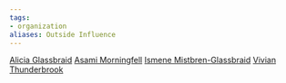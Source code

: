 ```yaml
---
tags: 
- organization
aliases: Outside Influence
---
```

[Alicia Glassbraid](../npcs/people/Aclicia%20Glassbraid.md) [Asami Morningfell](../npcs/people/Asami%20Morningfell.md) [Ismene Mistbren-Glassbraid](../npcs/people/Ismene%20Mistbren-Glassbraid.md) [Vivian Thunderbrook](../npcs/people/Vivian%20Thunderbrook.md) 